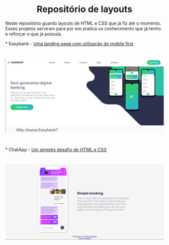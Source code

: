<h1 align="center">Repositório de layouts</h1>
<p>Neste repositório guardo layouts de HTML e CSS que já fiz até o momento. Esses projetos serviram para por em pratica os conhecimento que já tenho e reforçar o que já possuía.</p>
* Easybank - <a href="/easybank-landing-page">Uma landing page com utilização do mobile first</a>
<h1 align="center"><img src="/easybank-landing-page/desktop.png"></h1>
<br/>
* ChatApp - <a href="/chat-app-css">Um simples desafio de HTML e CSS</a>
<h1 align="center"><img src="/chat-app-css/desktop.png"></h1>
